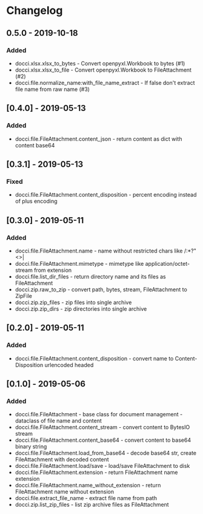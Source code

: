 <!-- https://keepachangelog.com/en/1.0.0/ -->

# Changelog

## 0.5.0 - 2019-10-18

### Added

- docci.xlsx.xlsx_to_bytes - Convert openpyxl.Workbook to bytes (#1)
- docci.xlsx.xlsx_to_file - Convert openpyxl.Workbook to FileAttachment (#2)
- docci.file.normalize_name:with_file_name_extract - If false don't extract file name from raw name (#3)

## [0.4.0] - 2019-05-13

### Added 

- docci.file.FileAttachment.content_json - return content as dict with content base64 

## [0.3.1] - 2019-05-13

### Fixed 

- docci.file.FileAttachment.content_disposition - percent encoding instead of plus encoding 

## [0.3.0] - 2019-05-11

### Added

- docci.file.FileAttachment.name - name without restricted chars like \/:*?"<>|
- docci.file.FileAttachment.mimetype - mimetype like application/octet-stream from extension
- docci.file.list_dir_files - return directory name and its files as FileAttachment
- docci.zip.raw_to_zip - convert path, bytes, stream, FileAttachment to ZipFile
- docci.zip.zip_files - zip files into single archive
- docci.zip.zip_dirs - zip directories into single archive

## [0.2.0] - 2019-05-11

### Added 

- docci.file.FileAttachment.content_disposition - convert name to Content-Disposition urlencoded headed

## [0.1.0] - 2019-05-06

### Added

- docci.file.FileAttachment - base class for document management - dataclass of file name and content
- docci.file.FileAttachment.content_stream - convert content to BytesIO stream
- docci.file.FileAttachment.content_base64 - convert content to base64 binary string
- docci.file.FileAttachment.load_from_base64 - decode base64 str, create FileAttachment with decoded content
- docci.file.FileAttachment.load/save - load/save FileAttachment to disk
- docci.file.FileAttachment.extension - return FileAttachment name extension
- docci.file.FileAttachment.name_without_extension - return FileAttachment name without extension
- docci.file.extract_file_name - extract file name from path
- docci.zip.list_zip_files - list zip archive files as FileAttachment